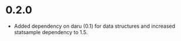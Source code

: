# 0.2.0

* Added dependency on daru (0.1) for data structures and increased statsample dependency to 1.5.